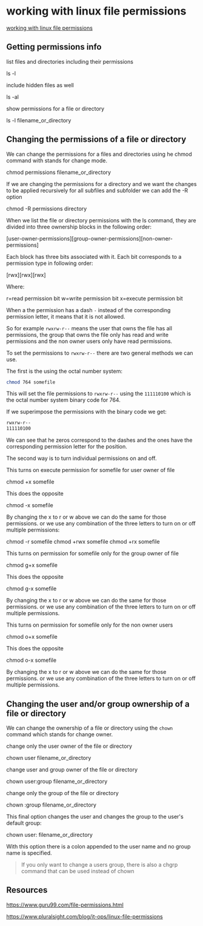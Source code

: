 # working with linux file permissions

[working with linux file permissions](https://aregsar.com/blog/2020/working-with-linux-file-permissions)

## Getting permissions info

list files and directories including their permissions

ls -l

include hidden files as well

ls -al

show permissions for a file or directory

ls -l filename_or_directory

## Changing the permissions of a file or directory

We can change the permissions for a files and directories using he chmod command with stands for change mode.

chmod permissions filename_or_directory

If we are changing the permissions for a directory and we want the changes to be applied recursively for all subfiles and subfolder we can add the -R option

chmod -R permissions directory

When we list the file or directory permissions with the ls command, they are divided into three ownership blocks in the following order:

[user-owner-permissions][group-owner-permissions][non-owner-permissions]

Each block has three bits associated with it. Each bit corresponds to a permission type in following order:

[rwx][rwx][rwx]

Where:

r=read permission bit
w=write permission bit
x=execute permission bit

When a the permission has a dash `-` instead of the corresponding permission letter, it means that it is not allowed.

So for example `rwxrw-r--` means the user that owns the file has all permissions, the group that owns the file only has read and write permissions and the non owner users only have read permissions.

To set the permissions to `rwxrw-r--` there are two general methods we can use.

The first is the using the octal number system:

```bash
chmod 764 somefile
```

This will set the file permissions to `rwxrw-r--` using the `111110100` which is the octal number system binary code for 764.

If we superimpose the permissions with the binary code we get:

```bash
rwxrw-r--
111110100
```

We can see that he zeros correspond to the dashes and the ones have the corresponding permission letter for the position.

The second way is to turn individual permissions on and off.

This turns on execute permission for somefile for user owner of file

chmod +x somefile

This does the opposite

chmod -x somefile

By changing the x to r or w above we can do the same for those permissions. or we use any combination of the three letters to turn on or off multiple permissions:

chmod -r somefile
chmod +rwx somefile
chmod +rx somefile

This turns on permission for somefile only for the group owner of file

chmod g+x somefile

This does the opposite

chmod g-x somefile

By changing the x to r or w above we can do the same for those permissions. or we use any combination of the three letters to turn on or off multiple permissions.

This turns on permission for somefile only for the non owner users

chmod o+x somefile

This does the opposite

chmod o-x somefile

By changing the x to r or w above we can do the same for those permissions. or we use any combination of the three letters to turn on or off multiple permissions.

## Changing the user and/or group ownership of a file or directory

We can change the ownership of a file or directory using the `chown` command which stands for change owner.

change only the user owner of the file or directory

chown user filename_or_directory

change user and group owner of the file or directory

chown user:group filename_or_directory

change only the group of the file or directory

chown :group filename_or_directory

This final option changes the user and changes the group to the user's default group:

chown user: filename_or_directory

With this option there is a colon appended to the user name and no group name is specified.

> If you only want to change a users group, there is also a chgrp command that can be used instead of chown

## Resources

https://www.guru99.com/file-permissions.html

https://www.pluralsight.com/blog/it-ops/linux-file-permissions
